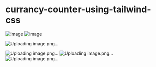 # currancy-counter-using-tailwind-css
![image](https://github.com/zelikhan/currancy-counter-using-tailwind-css/assets/114800813/0d87a342-76aa-483e-82f3-018d37a73ecc)
![image](https://github.com/zelikhan/currancy-counter-using-tailwind-css/assets/114800813/c4210932-17dd-47a3-ac43-058ebc2079f2)







![Uploading image.png…]()



![Uploading image.png…]()
![Uploading image.png…]()
![Uploading image.png…]()

